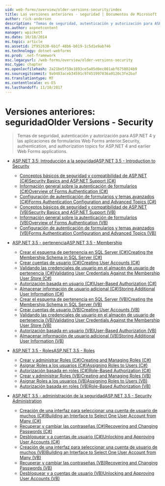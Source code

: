 ```yaml
---
uid: web-forms/overview/older-versions-security/index
title: Las versiones anteriores - seguridad | Documentos de Microsoft
author: rick-anderson
description: "Temas de seguridad, autenticación y autorización para ASP.NET 4 y las aplicaciones de formularios Web Forms anterior."
ms.author: aspnetcontent
manager: wpickett
ms.date: 10/18/2014
ms.topic: article
ms.assetid: 2f952638-6b1f-48b6-b019-1c5d1e9ab746
ms.technology: dotnet-webforms
ms.prod: .net-framework
msc.legacyurl: /web-forms/overview/older-versions-security
msc.type: chapter
ms.openlocfilehash: 2a21be5f59e1893ce5a85d0ec801abf6750024b9
ms.sourcegitcommit: 9a9483aceb34591c97451997036a9120c3fe2baf
ms.translationtype: MT
ms.contentlocale: es-ES
ms.lasthandoff: 11/10/2017
---
```

<a name="older-versions---security"></a><span data-ttu-id="3f382-103">Versiones anteriores: seguridad</span><span class="sxs-lookup"><span data-stu-id="3f382-103">Older Versions - Security</span></span>
====================
> <span data-ttu-id="3f382-104">Temas de seguridad, autenticación y autorización para ASP.NET 4 y las aplicaciones de formularios Web Forms anterior.</span><span class="sxs-lookup"><span data-stu-id="3f382-104">Security, authentication, and authorization topics for ASP.NET 4 and earlier Web Forms applications.</span></span>


- [<span data-ttu-id="3f382-105">ASP.NET 3.5: Introducción a la seguridad</span><span class="sxs-lookup"><span data-stu-id="3f382-105">ASP.NET 3.5 - Introduction to Security</span></span>](introduction/index.md)

    - [<span data-ttu-id="3f382-106">Conceptos básicos de seguridad y compatibilidad de ASP.NET (C#)</span><span class="sxs-lookup"><span data-stu-id="3f382-106">Security Basics and ASP.NET Support (C#)</span></span>](introduction/security-basics-and-asp-net-support-cs.md)
    - [<span data-ttu-id="3f382-107">Información general sobre la autenticación de formularios (C#)</span><span class="sxs-lookup"><span data-stu-id="3f382-107">Overview of Forms Authentication (C#)</span></span>](introduction/an-overview-of-forms-authentication-cs.md)
    - [<span data-ttu-id="3f382-108">Configuración de autenticación de formularios y temas avanzados (C#)</span><span class="sxs-lookup"><span data-stu-id="3f382-108">Forms Authentication Configuration and Advanced Topics (C#)</span></span>](introduction/forms-authentication-configuration-and-advanced-topics-cs.md)
    - [<span data-ttu-id="3f382-109">Conceptos básicos de seguridad y compatibilidad de ASP.NET (VB)</span><span class="sxs-lookup"><span data-stu-id="3f382-109">Security Basics and ASP.NET Support (VB)</span></span>](introduction/security-basics-and-asp-net-support-vb.md)
    - [<span data-ttu-id="3f382-110">Información general sobre la autenticación de formularios (VB)</span><span class="sxs-lookup"><span data-stu-id="3f382-110">Overview of Forms Authentication (VB)</span></span>](introduction/an-overview-of-forms-authentication-vb.md)
    - [<span data-ttu-id="3f382-111">Configuración de autenticación de formularios y temas avanzados (VB)</span><span class="sxs-lookup"><span data-stu-id="3f382-111">Forms Authentication Configuration and Advanced Topics (VB)</span></span>](introduction/forms-authentication-configuration-and-advanced-topics-vb.md)
- [<span data-ttu-id="3f382-112">ASP.NET 3.5 - pertenencia</span><span class="sxs-lookup"><span data-stu-id="3f382-112">ASP.NET 3.5 - Membership</span></span>](membership/index.md)

    - [<span data-ttu-id="3f382-113">Crear el esquema de pertenencia en SQL Server (C#)</span><span class="sxs-lookup"><span data-stu-id="3f382-113">Creating the Membership Schema in SQL Server (C#)</span></span>](membership/creating-the-membership-schema-in-sql-server-cs.md)
    - [<span data-ttu-id="3f382-114">Crear cuentas de usuario (C#)</span><span class="sxs-lookup"><span data-stu-id="3f382-114">Creating User Accounts (C#)</span></span>](membership/creating-user-accounts-cs.md)
    - [<span data-ttu-id="3f382-115">Validando las credenciales de usuario en el almacén de usuario de pertenencia (C#)</span><span class="sxs-lookup"><span data-stu-id="3f382-115">Validating User Credentials Against the Membership User Store (C#)</span></span>](membership/validating-user-credentials-against-the-membership-user-store-cs.md)
    - [<span data-ttu-id="3f382-116">Autorización basada en usuario (C#)</span><span class="sxs-lookup"><span data-stu-id="3f382-116">User-Based Authorization (C#)</span></span>](membership/user-based-authorization-cs.md)
    - [<span data-ttu-id="3f382-117">Almacenar información de usuario adicional (C#)</span><span class="sxs-lookup"><span data-stu-id="3f382-117">Storing Additional User Information (C#)</span></span>](membership/storing-additional-user-information-cs.md)
    - [<span data-ttu-id="3f382-118">Crear el esquema de pertenencia en SQL Server (VB)</span><span class="sxs-lookup"><span data-stu-id="3f382-118">Creating the Membership Schema in SQL Server (VB)</span></span>](membership/creating-the-membership-schema-in-sql-server-vb.md)
    - [<span data-ttu-id="3f382-119">Crear cuentas de usuario (VB)</span><span class="sxs-lookup"><span data-stu-id="3f382-119">Creating User Accounts (VB)</span></span>](membership/creating-user-accounts-vb.md)
    - [<span data-ttu-id="3f382-120">Validando las credenciales de usuario en el almacén de usuario de pertenencia (VB)</span><span class="sxs-lookup"><span data-stu-id="3f382-120">Validating User Credentials Against the Membership User Store (VB)</span></span>](membership/validating-user-credentials-against-the-membership-user-store-vb.md)
    - [<span data-ttu-id="3f382-121">Autorización basada en usuario (VB)</span><span class="sxs-lookup"><span data-stu-id="3f382-121">User-Based Authorization (VB)</span></span>](membership/user-based-authorization-vb.md)
    - [<span data-ttu-id="3f382-122">Almacenar información de usuario adicional (VB)</span><span class="sxs-lookup"><span data-stu-id="3f382-122">Storing Additional User Information (VB)</span></span>](membership/storing-additional-user-information-vb.md)
- [<span data-ttu-id="3f382-123">ASP.NET 3.5 - Roles</span><span class="sxs-lookup"><span data-stu-id="3f382-123">ASP.NET 3.5 - Roles</span></span>](roles/index.md)

    - [<span data-ttu-id="3f382-124">Crear y administrar Roles (C#)</span><span class="sxs-lookup"><span data-stu-id="3f382-124">Creating and Managing Roles (C#)</span></span>](roles/creating-and-managing-roles-cs.md)
    - [<span data-ttu-id="3f382-125">Asignar Roles a los usuarios (C#)</span><span class="sxs-lookup"><span data-stu-id="3f382-125">Assigning Roles to Users (C#)</span></span>](roles/assigning-roles-to-users-cs.md)
    - [<span data-ttu-id="3f382-126">Autorización basada en roles (C#)</span><span class="sxs-lookup"><span data-stu-id="3f382-126">Role-Based Authorization (C#)</span></span>](roles/role-based-authorization-cs.md)
    - [<span data-ttu-id="3f382-127">Crear y administrar Roles (VB)</span><span class="sxs-lookup"><span data-stu-id="3f382-127">Creating and Managing Roles (VB)</span></span>](roles/creating-and-managing-roles-vb.md)
    - [<span data-ttu-id="3f382-128">Asignar Roles a los usuarios (VB)</span><span class="sxs-lookup"><span data-stu-id="3f382-128">Assigning Roles to Users (VB)</span></span>](roles/assigning-roles-to-users-vb.md)
    - [<span data-ttu-id="3f382-129">Autorización basada en roles (VB)</span><span class="sxs-lookup"><span data-stu-id="3f382-129">Role-Based Authorization (VB)</span></span>](roles/role-based-authorization-vb.md)
- [<span data-ttu-id="3f382-130">ASP.NET 3.5 - administración de la seguridad</span><span class="sxs-lookup"><span data-stu-id="3f382-130">ASP.NET 3.5 - Security Administration</span></span>](admin/index.md)

    - [<span data-ttu-id="3f382-131">Creación de una interfaz para seleccionar una cuenta de usuario de muchos (C#)</span><span class="sxs-lookup"><span data-stu-id="3f382-131">Building an Interface to Select One User Account from Many (C#)</span></span>](admin/building-an-interface-to-select-one-user-account-from-many-cs.md)
    - [<span data-ttu-id="3f382-132">Recuperar y cambiar las contraseñas (C#)</span><span class="sxs-lookup"><span data-stu-id="3f382-132">Recovering and Changing Passwords (C#)</span></span>](admin/recovering-and-changing-passwords-cs.md)
    - [<span data-ttu-id="3f382-133">Desbloquear y a cuentas de usuario (C#)</span><span class="sxs-lookup"><span data-stu-id="3f382-133">Unlocking and Approving User Accounts (C#)</span></span>](admin/unlocking-and-approving-user-accounts-cs.md)
    - [<span data-ttu-id="3f382-134">Creación de una interfaz para seleccionar una cuenta de usuario de muchos (VB)</span><span class="sxs-lookup"><span data-stu-id="3f382-134">Building an Interface to Select One User Account from Many (VB)</span></span>](admin/building-an-interface-to-select-one-user-account-from-many-vb.md)
    - [<span data-ttu-id="3f382-135">Recuperar y cambiar las contraseñas (VB)</span><span class="sxs-lookup"><span data-stu-id="3f382-135">Recovering and Changing Passwords (VB)</span></span>](admin/recovering-and-changing-passwords-vb.md)
    - [<span data-ttu-id="3f382-136">Desbloquear y a cuentas de usuario (VB)</span><span class="sxs-lookup"><span data-stu-id="3f382-136">Unlocking and Approving User Accounts (VB)</span></span>](admin/unlocking-and-approving-user-accounts-vb.md)
